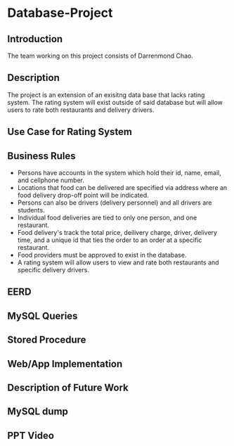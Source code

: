 # Database-Project
## Introduction
The team working on this project consists of Darrenmond Chao.

## Description
The project is an extension of an exisitng data base that lacks rating system. The rating system will exist outside of said database but will allow users to rate both restaurants and delivery drivers.
  
## Use Case for Rating System

## Business Rules
- Persons have accounts in the system which hold their id, name, email, and cellphone number.
- Locations that food can be delivered are specified via address where an food delivery drop-off point will be indicated.
- Persons can also be drivers (delivery personnel) and all drivers are students.
- Individual food deliveries are tied to only one person, and one restaurant. 
- Food delivery's track the total price, deilivery charge, driver, delivery time, and a unique id that ties the order to an order at a specific restaurant.
- Food providers must be approved to exist in the database.
- A rating system will allow users to view and rate both restaurants and specific delivery drivers. 

## EERD

## MySQL Queries

## Stored Procedure

## Web/App Implementation

## Description of Future Work

## MySQL dump

## PPT Video
